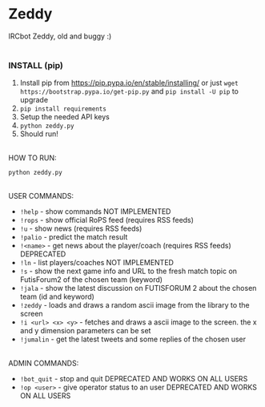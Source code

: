 # Zeddy

IRCbot Zeddy, old and buggy :)
<br><br>

### INSTALL (pip)

01. Install pip from https://pip.pypa.io/en/stable/installing/ or just `wget https://bootstrap.pypa.io/get-pip.py` and `pip install -U pip` to upgrade
02. `pip install requirements`
03. Setup the needed API keys
04. `python zeddy.py`
05. Should run! 

<br>
HOW TO RUN:

    python zeddy.py

<br>
USER COMMANDS:
<br>

* `!help`             -  show commands NOT IMPLEMENTED
* `!rops`             -  show official RoPS feed (requires RSS feeds)
* `!u`                -  show news (requires RSS feeds)
* `!palio`            -  predict the match result
* `!<name>`           -  get news about the player/coach (requires RSS feeds) DEPRECATED
* `!ln`               -  list players/coaches NOT IMPLEMENTED
* `!s`                -  show the next game info and URL to the fresh match topic on FutisForum2 of the chosen team (keyword)
* `!jala`             -  show the latest discussion on FUTISFORUM 2 about the chosen team (id and keyword)
* `!zeddy`            - loads and draws a random ascii image from the library to the screen
* `!i <url> <x> <y>`  - fetches and draws a ascii image to the screen. the x and y dimension parameters can be set
* `!jumalin`          - get the latest tweets and some replies of the chosen user

<br>
ADMIN COMMANDS:
<br>

* `!bot_quit`         -  stop and quit DEPRECATED AND WORKS ON ALL USERS
* `!op <user>`        -  give operator status to an user DEPRECATED AND WORKS ON ALL USERS
